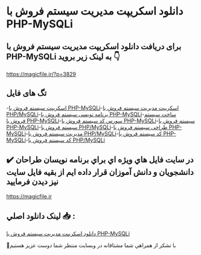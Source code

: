 # دانلود اسکریپت مدیریت سیستم فروش با PHP-MySQLi

## برای دریافت دانلود اسکریپت مدیریت سیستم فروش با PHP-MySQLi به لینک زیر بروید 👇

https://magicfile.ir/?p=3829

## تگ های فایل

-[اسکریپت سیستم فروش با PHP-MySQLi](https://magicfile.ir/product/%d8%a7%d8%b3%da%a9%d8%b1%db%8c%d9%be%d8%aa-%d9%85%d8%af%db%8c%d8%b1%db%8c%d8%aa-%d8%b3%db%8c%d8%b3%d8%aa%d9%85-%d9%81%d8%b1%d9%88%d8%b4%d8%a8%d8%a7-php-mysqli/)-[اسکریپت مدیریت سیستم فروش با PHP/MySQLi](https://magicfile.ir/product/%d8%a7%d8%b3%da%a9%d8%b1%db%8c%d9%be%d8%aa-%d9%85%d8%af%db%8c%d8%b1%db%8c%d8%aa-%d8%b3%db%8c%d8%b3%d8%aa%d9%85-%d9%81%d8%b1%d9%88%d8%b4%d8%a8%d8%a7-php-mysqli/)-[برنامه نویسی سیستم فروش با PHP-MySQLi](https://magicfile.ir/product/%d8%a7%d8%b3%da%a9%d8%b1%db%8c%d9%be%d8%aa-%d9%85%d8%af%db%8c%d8%b1%db%8c%d8%aa-%d8%b3%db%8c%d8%b3%d8%aa%d9%85-%d9%81%d8%b1%d9%88%d8%b4%d8%a8%d8%a7-php-mysqli/)-[ساخت سیستم فروش با PHP-MySQLi](https://magicfile.ir/product/%d8%a7%d8%b3%da%a9%d8%b1%db%8c%d9%be%d8%aa-%d9%85%d8%af%db%8c%d8%b1%db%8c%d8%aa-%d8%b3%db%8c%d8%b3%d8%aa%d9%85-%d9%81%d8%b1%d9%88%d8%b4%d8%a8%d8%a7-php-mysqli/)-[سورس کد سیستم فروش با PHP-MySQLi](https://magicfile.ir/product/%d8%a7%d8%b3%da%a9%d8%b1%db%8c%d9%be%d8%aa-%d9%85%d8%af%db%8c%d8%b1%db%8c%d8%aa-%d8%b3%db%8c%d8%b3%d8%aa%d9%85-%d9%81%d8%b1%d9%88%d8%b4%d8%a8%d8%a7-php-mysqli/)-[سیستم فروش با PHP-MySQLi](https://magicfile.ir/product/%d8%a7%d8%b3%da%a9%d8%b1%db%8c%d9%be%d8%aa-%d9%85%d8%af%db%8c%d8%b1%db%8c%d8%aa-%d8%b3%db%8c%d8%b3%d8%aa%d9%85-%d9%81%d8%b1%d9%88%d8%b4%d8%a8%d8%a7-php-mysqli/)-[سیستم فروش با PHP/MySQLi](https://magicfile.ir/product/%d8%a7%d8%b3%da%a9%d8%b1%db%8c%d9%be%d8%aa-%d9%85%d8%af%db%8c%d8%b1%db%8c%d8%aa-%d8%b3%db%8c%d8%b3%d8%aa%d9%85-%d9%81%d8%b1%d9%88%d8%b4%d8%a8%d8%a7-php-mysqli/)-[طراحی سیستم فروش با PHP-MySQLi](https://magicfile.ir/product/%d8%a7%d8%b3%da%a9%d8%b1%db%8c%d9%be%d8%aa-%d9%85%d8%af%db%8c%d8%b1%db%8c%d8%aa-%d8%b3%db%8c%d8%b3%d8%aa%d9%85-%d9%81%d8%b1%d9%88%d8%b4%d8%a8%d8%a7-php-mysqli/)-[مدیریت سیستم فروش با PHP/MySQLi](https://magicfile.ir/product/%d8%a7%d8%b3%da%a9%d8%b1%db%8c%d9%be%d8%aa-%d9%85%d8%af%db%8c%d8%b1%db%8c%d8%aa-%d8%b3%db%8c%d8%b3%d8%aa%d9%85-%d9%81%d8%b1%d9%88%d8%b4%d8%a8%d8%a7-php-mysqli/)-[کد سیستم فروش با PHP-MySQLi](https://magicfile.ir/product/%d8%a7%d8%b3%da%a9%d8%b1%db%8c%d9%be%d8%aa-%d9%85%d8%af%db%8c%d8%b1%db%8c%d8%aa-%d8%b3%db%8c%d8%b3%d8%aa%d9%85-%d9%81%d8%b1%d9%88%d8%b4%d8%a8%d8%a7-php-mysqli/)-[کد سیستم فروش با PHP/MySQLi](https://magicfile.ir/product/%d8%a7%d8%b3%da%a9%d8%b1%db%8c%d9%be%d8%aa-%d9%85%d8%af%db%8c%d8%b1%db%8c%d8%aa-%d8%b3%db%8c%d8%b3%d8%aa%d9%85-%d9%81%d8%b1%d9%88%d8%b4%d8%a8%d8%a7-php-mysqli/)

## ✔️ در سايت فايل هاي ويژه اي براي برنامه نويسان طراحان دانشجويان و دانش آموزان قرار داده ايم از بقيه فايل سايت نيز ديدن فرماييد

https://magicfile.ir


## لينک دانلود اصلي 📥 :

[دانلود اسکریپت مدیریت سیستم فروش با PHP-MySQLi](https://magicfile.ir/product/%d8%a7%d8%b3%da%a9%d8%b1%db%8c%d9%be%d8%aa-%d9%85%d8%af%db%8c%d8%b1%db%8c%d8%aa-%d8%b3%db%8c%d8%b3%d8%aa%d9%85-%d9%81%d8%b1%d9%88%d8%b4%d8%a8%d8%a7-php-mysqli/) 


🙏با تشکر از همراهي شما مشتاقانه در وبسایت منتظر شما دوست عزیز هستیم

